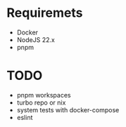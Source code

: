 # Requiremets

- Docker
- NodeJS 22.x
- pnpm

# TODO

- pnpm workspaces
- turbo repo or nix
- system tests with docker-compose
- eslint
